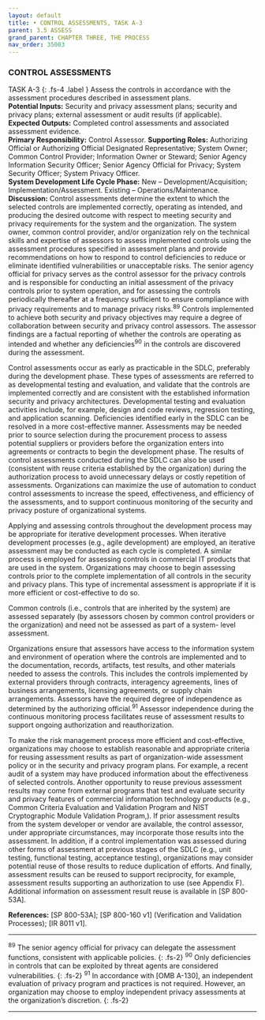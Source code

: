 ```yaml
---
layout: default
title: • CONTROL ASSESSMENTS, TASK A-3 
parent: 3.5 ASSESS 
grand_parent: CHAPTER THREE, THE PROCESS
nav_order: 35003
---
```


### CONTROL ASSESSMENTS 
TASK A-3
{: .fs-4 .label }
Assess the controls in accordance with the assessment procedures described in assessment plans.  
**Potential Inputs:** Security and privacy assessment plans; security and privacy plans; external assessment or audit results (if applicable).  
**Expected Outputs:** Completed control assessments and associated assessment evidence.  
**Primary Responsibility:** Control Assessor.
**Supporting Roles:** Authorizing Official or Authorizing Official Designated Representative; System Owner; Common Control Provider; Information Owner or Steward; Senior Agency Information Security Officer; Senior Agency Official for Privacy; System Security Officer; System Privacy Officer.  
**System Development Life Cycle Phase:** New – Development/Acquisition; Implementation/Assessment. Existing – Operations/Maintenance.  
**Discussion:** Control assessments determine the extent to which the selected controls are implemented correctly, operating as intended, and producing the desired outcome with respect to meeting security and privacy requirements for the system and the organization. The system owner, common control provider, and/or organization rely on the technical skills and expertise of assessors to assess implemented controls using the assessment procedures specified in assessment plans and provide recommendations on how to respond to control deficiencies to reduce or eliminate identified vulnerabilities or unacceptable risks. The senior agency official for privacy serves as the control assessor for the privacy controls and is responsible for conducting an initial assessment of the privacy controls prior to system operation, and for assessing the controls periodically thereafter at a frequency sufficient to ensure compliance with privacy requirements and to manage privacy risks.<sup>89</sup> Controls implemented to achieve both security and privacy objectives may require a degree of collaboration between security and privacy control assessors. The assessor findings are a factual reporting of whether the controls are operating as intended and whether any deficiencies<sup>90</sup> in the controls are discovered during the assessment. 

Control assessments occur as early as practicable in the SDLC, preferably during the development phase. These types of assessments are referred to as developmental testing and evaluation, and validate that the controls are implemented correctly and are consistent with the established information security and privacy architectures. Developmental testing and evaluation activities include, for example, design and code reviews, regression testing, and application scanning. Deficiencies identified early in the SDLC can be resolved in a more cost-effective manner. Assessments may be needed prior to source selection during the procurement process to assess potential suppliers or providers before the organization enters into agreements or contracts to begin the development phase. The results of control assessments conducted during the SDLC can also be used (consistent with reuse criteria established by the organization) during the authorization process to avoid unnecessary delays or costly repetition of assessments. Organizations can maximize the use of automation to conduct control assessments to increase the speed, effectiveness, and efficiency of the assessments, and to support continuous monitoring of the security and privacy posture of organizational systems. 

Applying and assessing controls throughout the development process may be appropriate for iterative development processes. When iterative development processes (e.g., agile development) are employed, an iterative assessment may be conducted as each cycle is completed. A similar process is employed for assessing controls in commercial IT products that are used in the system. Organizations may choose to begin assessing controls prior to the complete implementation of all controls in the security and privacy plans. This type of incremental assessment is appropriate if it is more efficient or cost-effective to do so.

Common controls (i.e., controls that are inherited by the system) are assessed separately (by assessors chosen by common control providers or the organization) and need not be assessed as part of a system- level assessment. 

Organizations ensure that assessors have access to the information system and environment of operation where the controls are implemented and to the documentation, records, artifacts, test results, and other materials needed to assess the controls. This includes the controls implemented by external providers through contracts, interagency agreements, lines of business arrangements, licensing agreements, or supply chain arrangements. Assessors have the required degree of independence as determined by the authorizing official.<sup>91</sup> Assessor independence during the continuous monitoring process facilitates reuse of assessment results to support ongoing authorization and reauthorization. 

To make the risk management process more efficient and cost-effective, organizations may choose to establish reasonable and appropriate criteria for reusing assessment results as part of organization-wide assessment policy or in the security and privacy program plans. For example, a recent audit of a system may have produced information about the effectiveness of selected controls. Another opportunity to reuse previous assessment results may come from external programs that test and evaluate security and privacy features of commercial information technology products (e.g., Common Criteria Evaluation and Validation Program and NIST Cryptographic Module Validation Program,). If prior assessment results from the system developer or vendor are available, the control assessor, under appropriate circumstances, may incorporate those results into the assessment. In addition, if a control implementation was assessed during other forms of assessment at previous stages of the SDLC (e.g., unit testing, functional testing, acceptance testing), organizations may consider potential reuse of those results to reduce duplication of efforts. And finally, assessment results can be reused to support reciprocity, for example, assessment results supporting an authorization to use (see Appendix F). Additional information on assessment result reuse is available in [SP 800-53A].  
 
**References:** [SP 800-53A]; [SP 800-160 v1] (Verification and Validation Processes); [IR 8011 v1].

***

<sup>89</sup> The senior agency official for privacy can delegate the assessment functions, consistent with applicable policies.
{: .fs-2}
<sup>90</sup> Only deficiencies in controls that can be exploited by threat agents are considered vulnerabilities.
{: .fs-2}
<sup>91</sup> In accordance with [OMB A-130], an independent evaluation of privacy program and practices is not required. However, an organization may choose to employ independent privacy assessments at the organization’s discretion.
{: .fs-2}

*** 

